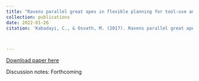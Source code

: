 ```yaml
---
title: "Ravens parallel great apes in flexible planning for tool-use and bartering."
collection: publications
date: 2022-01-26
citation: 'Kabadayi, C., & Osvath, M. (2017). Ravens parallel great apes in flexible planning for tool-use and bartering. Science, 357(6347), 202-204.'



---
```

[Download paper here](https://PBS-JHU-Journal-Club.github.io/files/Ravens.pdf)

Discussion notes: Forthcoming


